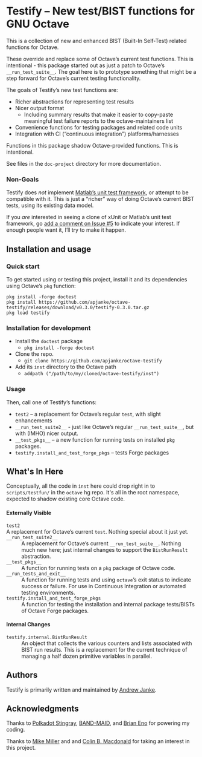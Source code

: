 Testify – New test/BIST functions for GNU Octave
================================================

This is a collection of new and enhanced BIST (Built-In Self-Test) related functions for Octave.

These override and replace some of Octave’s current test functions.
This is intentional - this package started out as just a patch to Octave’s `__run_test_suite__`.
The goal here is to prototype something that might be a step forward for Octave’s current testing functionality.

The goals of Testify’s new test functions are:
* Richer abstractions for representing test results
* Nicer output format
  * Including summary results that make it easier to copy-paste meaningful test failure reports to the octave-maintainers list
* Convenience functions for testing packages and related code units
* Integration with CI (“continuous integration”) platforms/harnesses

Functions in this package shadow Octave-provided functions. This is intentional.

See files in the `doc-project` directory for more documentation.

### Non-Goals

Testify does _not_ implement [Matlab’s unit test framework](https://www.mathworks.com/help/matlab/matlab-unit-test-framework.html), or attempt to be compatible with it.
This is just a “richer” way of doing Octave’s current BIST tests, using its existing data model.

If you _are_ interested in seeing a clone of xUnit or Matlab’s unit test framework, go [add a comment on Issue #5](https://github.com/apjanke/octave-testify/issues/5) to indicate your interest.
If enough people want it, I’ll try to make it happen.

## Installation and usage

### Quick start

To get started using or testing this project, install it and its dependencies using Octave’s `pkg` function:

```
pkg install -forge doctest
pkg install https://github.com/apjanke/octave-testify/releases/download/v0.3.0/testify-0.3.0.tar.gz
pkg load testify
```

### Installation for development

* Install the `doctest` package
  * `pkg install -forge doctest`
* Clone the repo.
  * `git clone https://github.com/apjanke/octave-testify`
* Add its `inst` directory to the Octave path
  * `addpath ("/path/to/my/cloned/octave-testify/inst")`

### Usage

Then, call one of Testify’s functions:

* `test2` – a replacement for Octave’s regular `test`, with slight enhancements
* `__run_test_suite2__` - just like Octave’s regular `__run_test_suite__`, but with (IMHO) nicer output.
* `__test_pkgs__` – a new function for running tests on installed `pkg` packages.
* `testify.install_and_test_forge_pkgs` – tests Forge packages

## What's In Here

Conceptually, all the code in `inst` here could drop right in to `scripts/testfun/` in the `octave` hg repo.
It's all in the root namespace, expected to shadow existing core Octave code.

#### Externally Visible

<dl>
<dt><code>test2</code></dt
<dd>A replacement for Octave’s current <code>test</code>. Nothing special about it just yet.</dd>
<dt><code>__run_test_suite2__</code></dt>
<dd>A replacement for Octave’s current <code>__run_test_suite__</code>.
Nothing much new here; just internal changes to support the <code>BistRunResult</code> abstraction.</dd>
<dt><code>__test_pkgs__</code></dt>
<dd>A function for running tests on a <code>pkg</code> package of Octave code.</dd>
<dt><code>__run_tests_and_exit__</code></dt>
<dd>A function for running tests and using <code>octave</code>’s exit status to indicate success or failure.
For use in Continuous Integration or automated testing environments.</dd>
<dt><code>testify.install_and_test_forge_pkgs</code></dt>
<dd>A function for testing the installation and internal package tests/BISTs of Octave Forge packages.</dd>
</dl>

#### Internal Changes

<dl>
<dt><code>testify.internal.BistRunResult</code></dt>
<dd>An object that collects the various counters and lists associated with BIST run results.
This is a replacement for the current technique of managing a half dozen primitive variables in parallel.
</dd>
</dl>

## Authors

Testify is primarily written and maintained by [Andrew Janke](https://github.com/apjanke).

## Acknowledgments

Thanks to [Polkadot Stingray](https://www.youtube.com/watch?v=3ad4NsEy1tg), [BAND-MAID](https://bandmaid.tokyo/), and [Brian Eno](https://en.wikipedia.org/wiki/Ambient_1:_Music_for_Airports) for powering my coding.

Thanks to [Mike Miller](https://github.com/mtmiller) and and [Colin B. Macdonald](https://github.com/cbm755) for taking an interest in this project.
